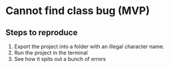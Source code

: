 # Cannot find class bug (MVP)

## Steps to reproduce

1. Export the project into a folder with an illegal character name.
2. Run the project in the terminal
3. See how it spits out a bunch of errors 
